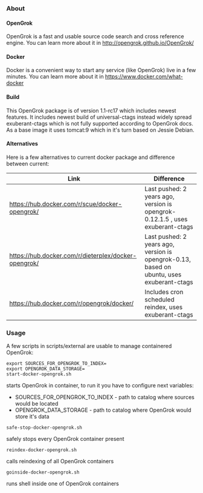 ### About
#### OpenGrok
OpenGrok is a fast and usable source code search and cross reference engine. You can learn more about it in 
http://opengrok.github.io/OpenGrok/
#### Docker 
Docker is a convenient way to start any service (like OpenGrok) live in a few minutes. You can learn more about it in 
https://www.docker.com/what-docker
#### Build 
This OpenGrok package is of version 1.1-rc17 which includes newest features. It includes newest build of universal-ctags instead widely spread exuberant-ctags which is not fully supported according to OpenGrok docs. As a base image it uses tomcat:9 which in it's turn based on Jessie Debian.
#### Alternatives
Here is a few alternatives to current docker package and difference between current:

| Link                                           | Difference |
| -----------------------------------------------| ---------- |
| https://hub.docker.com/r/scue/docker-opengrok/ | Last pushed: 2 years ago, version is opengrok-0.12.1.5 , uses exuberant-ctags |
| https://hub.docker.com/r/dieterplex/docker-opengrok/ | Last pushed: 2 years ago, version is opengrok-0.13, based on ubuntu, uses exuberant-ctags |
| https://hub.docker.com/r/opengrok/docker/ | Includes cron scheduled reindex, uses exuberant-ctags |

### Usage
A few scripts in scripts/external are usable to manage containered OpenGrok:
```
export SOURCES_FOR_OPENGROK_TO_INDEX=
export OPENGROK_DATA_STORAGE=
start-docker-opengrok.sh 
```
starts OpenGrok in container, to run it you have to configure next variables:
 - SOURCES_FOR_OPENGROK_TO_INDEX - path to catalog where sources would be located
 - OPENGROK_DATA_STORAGE - path to catalog where OpenGrok would store it's data
 ```
safe-stop-docker-opengrok.sh 
```
safely stops every OpenGrok container present
```
reindex-docker-opengrok.sh 
```
calls reindexing of all OpenGrok containers
```
goinside-docker-opengrok.sh 
```
runs shell inside one of OpenGrok containers

